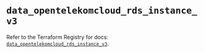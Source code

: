# `data_opentelekomcloud_rds_instance_v3`

Refer to the Terraform Registry for docs: [`data_opentelekomcloud_rds_instance_v3`](https://registry.terraform.io/providers/opentelekomcloud/opentelekomcloud/1.36.9/docs/data-sources/rds_instance_v3).
